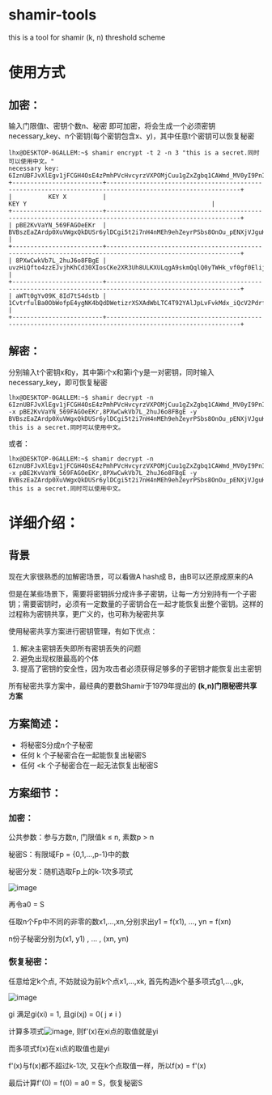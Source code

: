 # shamir-tools
this is a tool for shamir (k, n) threshold scheme

# 使用方式
## 加密：
输入门限值t、密钥个数n、秘密 即可加密，将会生成一个必须密钥necessary_key、n个密钥(每个密钥包含x、y)，其中任意t个密钥可以恢复秘密

````
lhx@DESKTOP-0GALLEM:~$ shamir encrypt -t 2 -n 3 "this is a secret.同时可以使用中文。"
necessary key: 6IznUBFJvXlEgv1jFCGH4OsE4zPmhPVcHvcyrzVXPOMjCuu1gZxZgbq1CAWmd_MV0yI9PnICUSbyxh9iceG0W0HlBn6PDFcfsDDWIHFs3
+-------------------------+-----------------------------------------------------------------------------------------------------------+
|          KEY X          |                                                   KEY Y                                                   |
+-------------------------+-----------------------------------------------------------------------------------------------------------+
| pBE2KvVaYN_569FAGOeEKr  | BVBszEaZArdp0XuVWgxQkDUSr6ylDCgi5t2i7nH4nMEh9ehZeyrPSbs8OnOu_pENXjVJguH45QnxV4k6P5gkxfhm989b23uMqVCd5dWc  |
+-------------------------+-----------------------------------------------------------------------------------------------------------+
| 8PXwCwkVb7L_2huJ6o8FBgE | uvzHiQfto4zzEJvjhKhCd30XIosCKe2XR3Uh8ULKXULqgA9skmQqlQ0yTWHk_vf0gf0Elij0iedGYRKHrbpTg5CnYvItrt1J9NalREqy  |
+-------------------------+-----------------------------------------------------------------------------------------------------------+
| aWTt0gYv09K_8Id7tS4dstb | 1CvtrfulBa0ObWofpE4ygNK4bQdDWetizrXSXAdWbLTC4T92YAlJpLvFvkMdx_iQcV2Pdrfgb6iCbv9zoBDpXfekqW1f5fVzj7gs3WSCp |
+-------------------------+-----------------------------------------------------------------------------------------------------------+
````

## 解密：
分别输入t个密钥x和y，其中第i个x和第i个y是一对密钥，同时输入necessary_key，即可恢复秘密

````
lhx@DESKTOP-0GALLEM:~$ shamir decrypt -n 6IznUBFJvXlEgv1jFCGH4OsE4zPmhPVcHvcyrzVXPOMjCuu1gZxZgbq1CAWmd_MV0yI9PnICUSbyxh9iceG0W0HlBn6PDFcfsDDWIHFs3 -x pBE2KvVaYN_569FAGOeEKr,8PXwCwkVb7L_2huJ6o8FBgE -y BVBszEaZArdp0XuVWgxQkDUSr6ylDCgi5t2i7nH4nMEh9ehZeyrPSbs8OnOu_pENXjVJguH45QnxV4k6P5gkxfhm989b23uMqVCd5dWc,uvzHiQfto4zzEJvjhKhCd30XIosCKe2XR3Uh8ULKXULqgA9skmQqlQ0yTWHk_vf0gf0Elij0iedGYRKHrbpTg5CnYvItrt1J9NalREqy
this is a secret.同时可以使用中文。
````

或者：
````
lhx@DESKTOP-0GALLEM:~$ shamir decrypt -n 6IznUBFJvXlEgv1jFCGH4OsE4zPmhPVcHvcyrzVXPOMjCuu1gZxZgbq1CAWmd_MV0yI9PnICUSbyxh9iceG0W0HlBn6PDFcfsDDWIHFs3 -x pBE2KvVaYN_569FAGOeEKr,8PXwCwkVb7L_2huJ6o8FBgE -y BVBszEaZArdp0XuVWgxQkDUSr6ylDCgi5t2i7nH4nMEh9ehZeyrPSbs8OnOu_pENXjVJguH45QnxV4k6P5gkxfhm989b23uMqVCd5dWc,uvzHiQfto4zzEJvjhKhCd30XIosCKe2XR3Uh8ULKXULqgA9skmQqlQ0yTWHk_vf0gf0Elij0iedGYRKHrbpTg5CnYvItrt1J9NalREqy
this is a secret.同时可以使用中文。
````

# 详细介绍：
## 背景
现在大家很熟悉的加解密场景，可以看做A hash成 B，由B可以还原成原来的A

但是在某些场景下，需要将密钥拆分成许多子密钥，让每一方分别持有一个子密钥；需要密钥时，必须有一定数量的子密钥合在一起才能恢复出整个密钥。这样的过程称为密钥共享，更广义的，也可称为秘密共享

使用秘密共享方案进行密钥管理，有如下优点：
1. 解决主密钥丢失即所有密钥丢失的问题
2. 避免出现权限最高的个体
3. 提高了密钥的安全性，因为攻击者必须获得足够多的子密钥才能恢复出主密钥

所有秘密共享方案中，最经典的要数Shamir于1979年提出的 **(k,n)门限秘密共享方案**

## 方案简述：
- 将秘密S分成n个子秘密
- 任何 k 个子秘密合在一起能恢复出秘密S
- 任何 <k 个子秘密合在一起无法恢复出秘密S

## 方案细节：
### 加密：
公共参数：参与方数n, 门限值k ≤ n, 素数p > n

秘密S：有限域Fp = {0,1,…,p-1}中的数

秘密分发：随机选取Fp上的k-1次多项式

![image](https://user-images.githubusercontent.com/40929503/198340494-02f984b8-6003-42c1-abbe-02f8ca9babb8.png)

再令a0 = S

任取n个Fp中不同的非零的数x1,…,xn,分别求出y1 = f(x1), …, yn = f(xn)

n份子秘密分别为(x1, y1) , … , (xn, yn)

### 恢复秘密：
任意给定k个点, 不妨就设为前k个点x1,…,xk, 首先构造k个基多项式g1,…,gk,

![image](https://user-images.githubusercontent.com/40929503/198340814-0f89bf48-bd0b-4978-a77a-bd2db2471ea6.png)

gi 满足gi(xi) = 1, 且gi(xj) = 0( j ≠ i )

计算多项式![image](https://user-images.githubusercontent.com/40929503/198340876-79ebe663-4e26-4357-bc80-562392f01e7c.png), 则f'(x)在xi点的取值就是yi  

而多项式f(x)在xi点的取值也是yi 

f'(x)与f(x)都不超过k-1次, 又在k个点取值一样，所以f(x) = f'(x)   

最后计算f'(0) = f(0) = a0 = S，恢复秘密S


